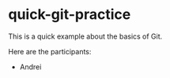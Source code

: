 # quick-git-practice

This is a quick example about the basics of Git.

Here are the participants:
 * Andrei
